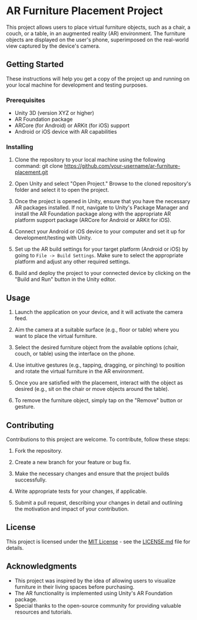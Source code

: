 # AR Furniture Placement Project

This project allows users to place virtual furniture objects, such as a chair, a couch, or a table, in an augmented reality (AR) environment. The furniture objects are displayed on the user's phone, superimposed on the real-world view captured by the device's camera.

## Getting Started

These instructions will help you get a copy of the project up and running on your local machine for development and testing purposes.

### Prerequisites

- Unity 3D (version XYZ or higher)
- AR Foundation package
- ARCore (for Android) or ARKit (for iOS) support
- Android or iOS device with AR capabilities

### Installing

1. Clone the repository to your local machine using the following command:
git clone https://github.com/your-username/ar-furniture-placement.git

2. Open Unity and select "Open Project." Browse to the cloned repository's folder and select it to open the project.

3. Once the project is opened in Unity, ensure that you have the necessary AR packages installed. If not, navigate to Unity's Package Manager and install the AR Foundation package along with the appropriate AR platform support package (ARCore for Android or ARKit for iOS).

4. Connect your Android or iOS device to your computer and set it up for development/testing with Unity.

5. Set up the AR build settings for your target platform (Android or iOS) by going to `File -> Build Settings`. Make sure to select the appropriate platform and adjust any other required settings.

6. Build and deploy the project to your connected device by clicking on the "Build and Run" button in the Unity editor.

## Usage

1. Launch the application on your device, and it will activate the camera feed.

2. Aim the camera at a suitable surface (e.g., floor or table) where you want to place the virtual furniture.

3. Select the desired furniture object from the available options (chair, couch, or table) using the interface on the phone.

4. Use intuitive gestures (e.g., tapping, dragging, or pinching) to position and rotate the virtual furniture in the AR environment.

5. Once you are satisfied with the placement, interact with the object as desired (e.g., sit on the chair or move objects around the table).

6. To remove the furniture object, simply tap on the "Remove" button or gesture.

## Contributing

Contributions to this project are welcome. To contribute, follow these steps:

1. Fork the repository.

2. Create a new branch for your feature or bug fix.

3. Make the necessary changes and ensure that the project builds successfully.

4. Write appropriate tests for your changes, if applicable.

5. Submit a pull request, describing your changes in detail and outlining the motivation and impact of your contribution.

## License

This project is licensed under the [MIT License](https://opensource.org/licenses/MIT) - see the [LICENSE.md](LICENSE.md) file for details.

## Acknowledgments

- This project was inspired by the idea of allowing users to visualize furniture in their living spaces before purchasing.
- The AR functionality is implemented using Unity's AR Foundation package.
- Special thanks to the open-source community for providing valuable resources and tutorials.
